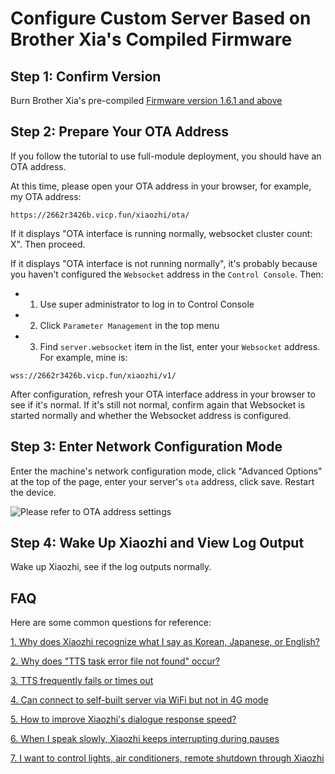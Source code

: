 # Configure Custom Server Based on Brother Xia's Compiled Firmware

## Step 1: Confirm Version
Burn Brother Xia's pre-compiled [Firmware version 1.6.1 and above](https://github.com/78/xiaozhi-esp32/releases)

## Step 2: Prepare Your OTA Address
If you follow the tutorial to use full-module deployment, you should have an OTA address.

At this time, please open your OTA address in your browser, for example, my OTA address:
```
https://2662r3426b.vicp.fun/xiaozhi/ota/
```

If it displays "OTA interface is running normally, websocket cluster count: X". Then proceed.

If it displays "OTA interface is not running normally", it's probably because you haven't configured the `Websocket` address in the `Control Console`. Then:

- 1. Use super administrator to log in to Control Console

- 2. Click `Parameter Management` in the top menu

- 3. Find `server.websocket` item in the list, enter your `Websocket` address. For example, mine is:

```
wss://2662r3426b.vicp.fun/xiaozhi/v1/
```

After configuration, refresh your OTA interface address in your browser to see if it's normal. If it's still not normal, confirm again that Websocket is started normally and whether the Websocket address is configured.

## Step 3: Enter Network Configuration Mode
Enter the machine's network configuration mode, click "Advanced Options" at the top of the page, enter your server's `ota` address, click save. Restart the device.

![Please refer to OTA address settings](../docs/images/firmware-setting-ota.png)

## Step 4: Wake Up Xiaozhi and View Log Output

Wake up Xiaozhi, see if the log outputs normally.


## FAQ
Here are some common questions for reference:

[1. Why does Xiaozhi recognize what I say as Korean, Japanese, or English?](./FAQ.md)

[2. Why does "TTS task error file not found" occur?](./FAQ.md)

[3. TTS frequently fails or times out](./FAQ.md)

[4. Can connect to self-built server via WiFi but not in 4G mode](./FAQ.md)

[5. How to improve Xiaozhi's dialogue response speed?](./FAQ.md)

[6. When I speak slowly, Xiaozhi keeps interrupting during pauses](./FAQ.md)

[7. I want to control lights, air conditioners, remote shutdown through Xiaozhi](./FAQ.md)

